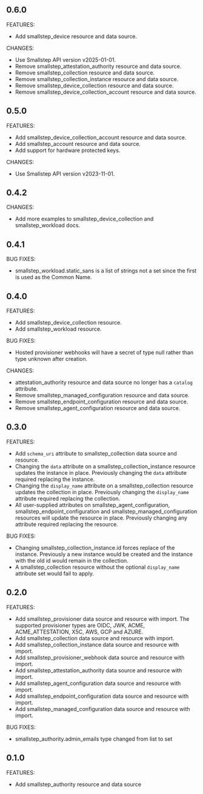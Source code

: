 ## 0.6.0

FEATURES:
* Add smallstep_device resource and data source.

CHANGES:
* Use Smallstep API version v2025-01-01.
* Remove smallstep_attestation_authority resource and data source.
* Remove smallstep_collection resource and data source.
* Remove smallstep_collection_instance resource and data source.
* Remove smallstep_device_collection resource and data source.
* Remove smallstep_device_collection_account resource and data source.

## 0.5.0

FEATURES:
* Add smallstep_device_collection_account resource and data source.
* Add smallstep_account resource and data source.
* Add support for hardware protected keys.

CHANGES:
* Use Smallstep API version v2023-11-01.

## 0.4.2

CHANGES:
* Add more examples to smallstep_device_collection and smallstep_workload docs.

## 0.4.1

BUG FIXES:
* smallstep_workload.static_sans is a list of strings not a set since the first is used as the Common Name.

## 0.4.0

FEATURES:
* Add smallstep_device_collection resource.
* Add smallstep_workload resource.

BUG FIXES:
* Hosted provisioner webhooks will have a secret of type null rather than type unknown after creation.

CHANGES:
* attestation_authority resource and data source no longer has a `catalog` attribute.
* Remove smallstep_managed_configuration resource and data source.
* Remove smallstep_endpoint_configuration resource and data source.
* Remove smallstep_agent_configuration resource and data source.

## 0.3.0

FEATURES:
* Add `schema_uri` attribute to smallstep_collection data source and resource.
* Changing the `data` attribute on a smallstep_collection_instance resource updates the instance in place. Previously changing the `data` attribute required replacing the instance.
* Changing the `display_name` attribute on a smallstep_collection resource updates the collection in place. Previously changing the `display_name` attribute required replacing the collection.
* All user-supplied attributes on smallstep_agent_configuration, smallstep_endpoint_configuration and smallstep_managed_configuration resources will update the resource in place. Previously changing any attribute required replacing the resource.

BUG FIXES:

* Changing smallstep_collection_instance.id forces replace of the instance. Previously a new instance would be created and the instance with the old id would remain in the collection.
* A smallstep_collection resource without the optional `display_name` attribute set would fail to apply.

## 0.2.0

FEATURES:

* Add smallstep_provisioner data source and resource with import. The supported provisioner types are OIDC, JWK, ACME, ACME_ATTESTATION, X5C, AWS, GCP and AZURE.
* Add smallstep_collection data source and resource with import.
* Add smallstep_collection_instance data source and resource with import.
* Add smallstep_provisioner_webhook data source and resource with import.
* Add smallstep_attestation_authority data source and resource with import.
* Add smallstep_agent_configuration data source and resource with import.
* Add smallstep_endpoint_configuration data source and resource with import.
* Add smallstep_managed_configuration data source and resource with import.

BUG FIXES:

* smallstep_authority.admin_emails type changed from list to set

## 0.1.0

FEATURES:

* Add smallstep_authority resource and data source
